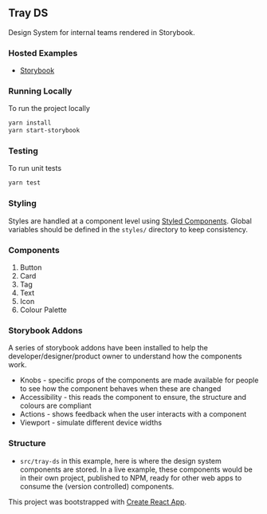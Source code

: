 ## Tray DS

Design System for internal teams rendered in Storybook.

### Hosted Examples
* [Storybook](http://icy-carpenter.surge.sh/)

### Running Locally

To run the project locally

```sh
yarn install
yarn start-storybook
```

### Testing

To run unit tests

```sh
yarn test
```

### Styling

Styles are handled at a component level using [Styled Components](https://styled-components.com/). Global variables should be defined in the `styles/` directory to keep consistency.

### Components

1) Button
2) Card
3) Tag
4) Text
5) Icon
6) Colour Palette

### Storybook Addons

A series of storybook addons have been installed to help the developer/designer/product owner to understand how the components work.

* Knobs - specific props of the components are made available for people to see how the component behaves when these are changed
* Accessibility - this reads the component to ensure, the structure and colours are compliant
* Actions - shows feedback when the user interacts with a component
* Viewport - simulate different device widths

### Structure

* `src/tray-ds` in this example, here is where the design system components are stored. In a live example, these components would be in their own project, published to NPM, ready for other web apps to consume the (version controlled) components.


This project was bootstrapped with [Create React App](https://github.com/facebook/create-react-app).
